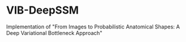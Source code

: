 # VIB-DeepSSM
Implementation of "From Images to Probabilistic Anatomical Shapes: A Deep Variational Bottleneck Approach"
